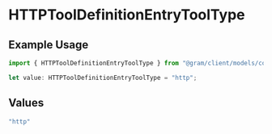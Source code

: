 # HTTPToolDefinitionEntryToolType

## Example Usage

```typescript
import { HTTPToolDefinitionEntryToolType } from "@gram/client/models/components";

let value: HTTPToolDefinitionEntryToolType = "http";
```

## Values

```typescript
"http"
```